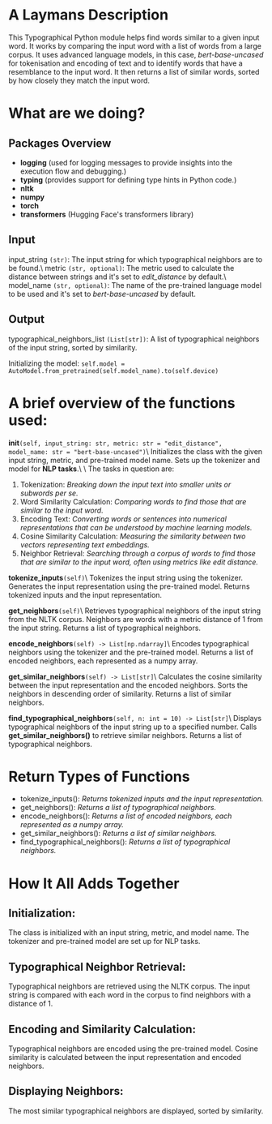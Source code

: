 # A Laymans Description

This Typographical Python module helps find words similar to a given input word. It works by comparing the input word with a list of words from a large corpus. It uses advanced language models, in this case, _bert-base-uncased_ for tokenisation and encoding of text and to identify words that have a resemblance to the input word. It then returns a list of similar words, sorted by how closely they match the input word.

# What are we doing?

## Packages Overview

- **logging** (used for logging messages to provide insights into the execution flow and debugging.)
- **typing** (provides support for defining type hints in Python code.)
- **nltk**
- **numpy**
- **torch**
- **transformers** (Hugging Face's transformers library)

## Input

input_string `(str)`: The input string for which typographical neighbors are to be found.\ metric `(str, optional)`: The metric used to calculate the distance between strings and it's set to _edit_distance_ by default.\ model_name `(str, optional)`: The name of the pre-trained language model to be used and it's set to _bert-base-uncased_ by default.

## Output

typographical_neighbors_list `(List[str])`: A list of typographical neighbors of the input string, sorted by similarity.

Initializing the model: `self.model = AutoModel.from_pretrained(self.model_name).to(self.device)`

# A brief overview of the functions used:

****init****`(self, input_string: str, metric: str = "edit_distance", model_name: str = "bert-base-uncased")`\ Initializes the class with the given input string, metric, and pre-trained model name. Sets up the tokenizer and model for **NLP tasks**.\ \ The tasks in question are:

1. Tokenization: _Breaking down the input text into smaller units or subwords per se._
2. Word Similarity Calculation: _Comparing words to find those that are similar to the input word._
3. Encoding Text: _Converting words or sentences into numerical representations that can be understood by machine learning models._
4. Cosine Similarity Calculation: _Measuring the similarity between two vectors representing text embeddings._
5. Neighbor Retrieval: _Searching through a corpus of words to find those that are similar to the input word, often using metrics like edit distance._

**tokenize_inputs**`(self)`\ Tokenizes the input string using the tokenizer. Generates the input representation using the pre-trained model. Returns tokenized inputs and the input representation.

**get_neighbors**`(self)`\ Retrieves typographical neighbors of the input string from the NLTK corpus. Neighbors are words with a metric distance of 1 from the input string. Returns a list of typographical neighbors.

**encode_neighbors**`(self) -> List[np.ndarray]`\ Encodes typographical neighbors using the tokenizer and the pre-trained model. Returns a list of encoded neighbors, each represented as a numpy array.

**get_similar_neighbors**`(self) -> List[str]`\ Calculates the cosine similarity between the input representation and the encoded neighbors. Sorts the neighbors in descending order of similarity. Returns a list of similar neighbors.

**find_typographical_neighbors**`(self, n: int = 10) -> List[str]`\ Displays typographical neighbors of the input string up to a specified number. Calls **get_similar_neighbors()** to retrieve similar neighbors. Returns a list of typographical neighbors.

# Return Types of Functions

- tokenize_inputs(): _Returns tokenized inputs and the input representation._
- get_neighbors(): _Returns a list of typographical neighbors._
- encode_neighbors(): _Returns a list of encoded neighbors, each represented as a numpy array._
- get_similar_neighbors(): _Returns a list of similar neighbors._
- find_typographical_neighbors(): _Returns a list of typographical neighbors._

# How It All Adds Together

## Initialization:

The class is initialized with an input string, metric, and model name. The tokenizer and pre-trained model are set up for NLP tasks.

## Typographical Neighbor Retrieval:

Typographical neighbors are retrieved using the NLTK corpus. The input string is compared with each word in the corpus to find neighbors with a distance of 1.

## Encoding and Similarity Calculation:

Typographical neighbors are encoded using the pre-trained model. Cosine similarity is calculated between the input representation and encoded neighbors.

## Displaying Neighbors:

The most similar typographical neighbors are displayed, sorted by similarity.
